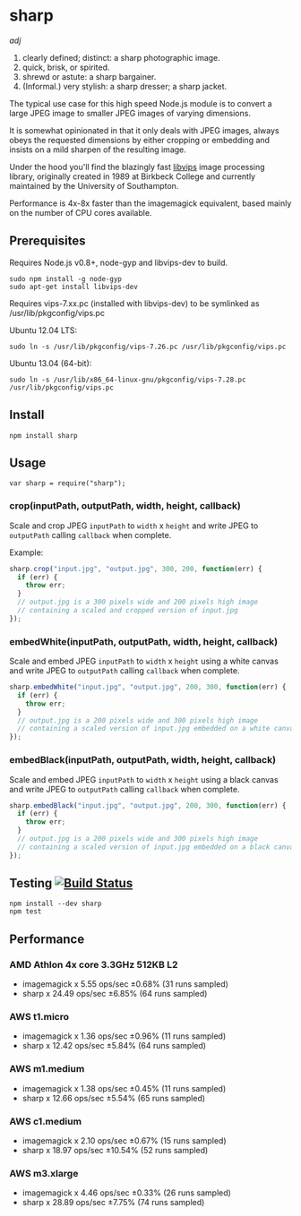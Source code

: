 ﻿# sharp

_adj_

1. clearly defined; distinct: a sharp photographic image. 
2. quick, brisk, or spirited. 
3. shrewd or astute: a sharp bargainer. 
4. (Informal.) very stylish: a sharp dresser; a sharp jacket. 

The typical use case for this high speed Node.js module is to convert a large JPEG image to smaller JPEG images of varying dimensions.

It is somewhat opinionated in that it only deals with JPEG images, always obeys the requested dimensions by either cropping or embedding and insists on a mild sharpen of the resulting image.

Under the hood you'll find the blazingly fast [libvips](https://github.com/jcupitt/libvips) image processing library, originally created in 1989 at Birkbeck College and currently maintained by the University of Southampton.

Performance is 4x-8x faster than the imagemagick equivalent, based mainly on the number of CPU cores available.

## Prerequisites

Requires Node.js v0.8+, node-gyp and libvips-dev to build.

	sudo npm install -g node-gyp
	sudo apt-get install libvips-dev

Requires vips-7.xx.pc (installed with libvips-dev) to be symlinked as /usr/lib/pkgconfig/vips.pc

Ubuntu 12.04 LTS:

	sudo ln -s /usr/lib/pkgconfig/vips-7.26.pc /usr/lib/pkgconfig/vips.pc

Ubuntu 13.04 (64-bit):

	sudo ln -s /usr/lib/x86_64-linux-gnu/pkgconfig/vips-7.28.pc /usr/lib/pkgconfig/vips.pc

## Install

	npm install sharp

## Usage

	var sharp = require("sharp");

### crop(inputPath, outputPath, width, height, callback)

Scale and crop JPEG `inputPath` to `width` x `height` and write JPEG to `outputPath` calling `callback` when complete.

Example:

```javascript
sharp.crop("input.jpg", "output.jpg", 300, 200, function(err) {
  if (err) {
    throw err;
  }
  // output.jpg is a 300 pixels wide and 200 pixels high image
  // containing a scaled and cropped version of input.jpg
});
```

### embedWhite(inputPath, outputPath, width, height, callback)

Scale and embed JPEG `inputPath` to `width` x `height` using a white canvas and write JPEG to `outputPath` calling `callback` when complete.

```javascript
sharp.embedWhite("input.jpg", "output.jpg", 200, 300, function(err) {
  if (err) {
    throw err;
  }
  // output.jpg is a 200 pixels wide and 300 pixels high image
  // containing a scaled version of input.jpg embedded on a white canvas
});
```

### embedBlack(inputPath, outputPath, width, height, callback)

Scale and embed JPEG `inputPath` to `width` x `height` using a black canvas and write JPEG to `outputPath` calling `callback` when complete.

```javascript
sharp.embedBlack("input.jpg", "output.jpg", 200, 300, function(err) {
  if (err) {
    throw err;
  }
  // output.jpg is a 200 pixels wide and 300 pixels high image
  // containing a scaled version of input.jpg embedded on a black canvas
});
```

## Testing [![Build Status](https://travis-ci.org/lovell/sharp.png?branch=master)](https://travis-ci.org/lovell/sharp)

	npm install --dev sharp
	npm test

## Performance

### AMD Athlon 4x core 3.3GHz 512KB L2

* imagemagick x 5.55 ops/sec ±0.68% (31 runs sampled)
* sharp x 24.49 ops/sec ±6.85% (64 runs sampled)

### AWS t1.micro

* imagemagick x 1.36 ops/sec ±0.96% (11 runs sampled)
* sharp x 12.42 ops/sec ±5.84% (64 runs sampled)

### AWS m1.medium

* imagemagick x 1.38 ops/sec ±0.45% (11 runs sampled)
* sharp x 12.66 ops/sec ±5.54% (65 runs sampled)

### AWS c1.medium

* imagemagick x 2.10 ops/sec ±0.67% (15 runs sampled)
* sharp x 18.97 ops/sec ±10.54% (52 runs sampled)

### AWS m3.xlarge

* imagemagick x 4.46 ops/sec ±0.33% (26 runs sampled)
* sharp x 28.89 ops/sec ±7.75% (74 runs sampled)
